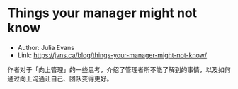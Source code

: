 # Things your manager might not know

* Author: Julia Evans
* Link: https://jvns.ca/blog/things-your-manager-might-not-know/

作者对于「向上管理」的一些思考，介绍了管理者所不能了解到的事情，以及如何通过向上沟通让自己、团队变得更好。
